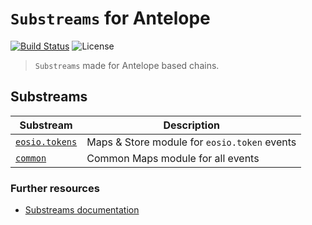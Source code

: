 # `Substreams` for **Antelope**

[![Build Status](https://github.com/EOS-Nation/substreams-antelope/actions/workflows/test.yml/badge.svg)](https://github.com/EOS-Nation/substreams-antelope/actions/workflows/test.yml)
![License](https://img.shields.io/github/license/EOS-Nation/substreams-antelope)

> `Substreams` made for Antelope based chains.

## Substreams

| Substream      | Description |
|----------------|-------------|
| [`eosio.tokens`](substreams/eosio.token)  | Maps & Store module for `eosio.token` events
| [`common`](substreams/common)  | Common Maps module for all events

### Further resources

- [Substreams documentation](https://substreams.streamingfast.io)